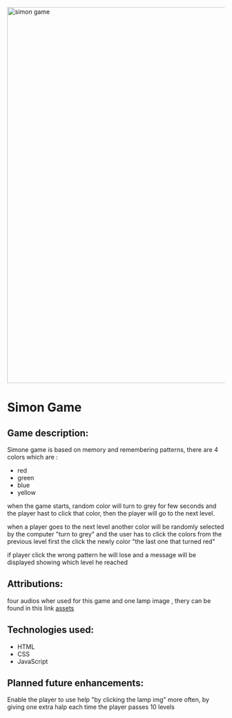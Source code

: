 
<img width="1920" height="868" alt="simon game" src="https://github.com/user-attachments/assets/8d974b6e-f5c6-44e1-b51e-c80507a86139" />
<h1>Simon Game</h1>

<h2>Game description:</h2>
Simone game is based on memory and remembering patterns, there are 4 colors which are :
<ul>
  <li>red</li>
  <li>green</li>
  <li>blue</li>
  <li>yellow</li>
</ul>
when the game starts, random color will turn to grey for few seconds and the player hast to click that color, then the player will go to the next level.

when a player goes to the next level another color will be randomly selected by the computer "turn to grey" and the user has to click the colors from the previous level first the click the newly color "the last one that turned red"

if player click the wrong pattern he will lose and a message will be displayed showing which level he reached

<h2>Attributions:</h2>
four audios wher used for this game and one lamp image , thery can be found in this link <a href="https://github.com/hudasul/Project1-Simon-Game/tree/main/assets">assets</a>
<h2>Technologies used: </h2>
<ul>
  <li>HTML</li>
  <li>CSS</li>
  <li>JavaScript</li>
</ul>

<h2>Planned future enhancements:</h2>
Enable the player to use help "by clicking the lamp img" more often, by giving one extra halp each time the player passes 10 levels

